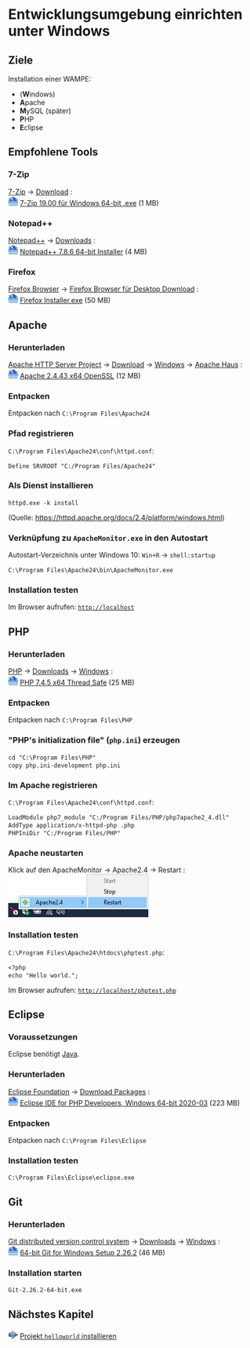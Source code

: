# Entwicklungsumgebung einrichten unter Windows

## Ziele
Installation einer WAMPE:
* (**W**indows)
* **A**pache
* **M**ySQL (später)
* **P**HP
* **E**clipse

## Empfohlene Tools

### 7-Zip
[7-Zip](https://www.7-zip.de/)
&rarr; [Download](https://www.7-zip.de/download.html)
:  
![](media/Download-icon_20px.png)
[7-Zip 19.00 für Windows 64-bit .exe](https://7-zip.org/a/7z1900-x64.exe) (1 MB)

### Notepad++
[Notepad++](https://notepad-plus-plus.org/)
&rarr; [Downloads](https://notepad-plus-plus.org/downloads/)
:  
![](media/Download-icon_20px.png)
[Notepad++ 7.8.6 64-bit Installer](https://github.com/notepad-plus-plus/notepad-plus-plus/releases/download/v7.8.6/npp.7.8.6.Installer.x64.exe) (4 MB)

### Firefox
[Firefox Browser](https://www.mozilla.org/de/firefox/)
&rarr; [Firefox Browser für Desktop Download](https://www.mozilla.org/de/firefox/new/)
:  
![](media/Download-icon_20px.png)
[Firefox Installer.exe](https://www.mozilla.org/de/firefox/download/thanks/) (50 MB)

## Apache

### Herunterladen

[Apache HTTP Server Project](https://httpd.apache.org/)
&rarr; [Download](https://httpd.apache.org/download.cgi)
&rarr; [Windows](https://httpd.apache.org/docs/current/platform/windows.html#down)
&rarr; [Apache Haus](https://www.apachehaus.com/cgi-bin/download.plx)
:  
![](media/Download-icon_20px.png)
[Apache 2.4.43 x64 OpenSSL](https://de.apachehaus.com/downloads/httpd-2.4.43-o111g-x64-vc15.zip) (12 MB)

### Entpacken
Entpacken nach `C:\Program Files\Apache24`

### Pfad registrieren
`C:\Program Files\Apache24\conf\httpd.conf`:

    Define SRVROOT "C:/Program Files/Apache24"

### Als Dienst installieren

    httpd.exe -k install
(Quelle: https://httpd.apache.org/docs/2.4/platform/windows.html)

### Verknüpfung zu `ApacheMonitor.exe` in den Autostart
Autostart-Verzeichnis unter Windows 10: `Win+R` &rarr; `shell:startup`

    C:\Program Files\Apache24\bin\ApacheMonitor.exe

### Installation testen
Im Browser aufrufen: [`http://localhost`](http://localhost)

## PHP

### Herunterladen

[PHP](https://www.php.net/)
&rarr; [Downloads](https://www.php.net/downloads)
&rarr; [Windows](https://windows.php.net/download#php-7.4)
:  
![](media/Download-icon_20px.png)
[PHP 7.4.5 x64 Thread Safe](https://windows.php.net/downloads/releases/php-7.4.5-Win32-vc15-x64.zip) (25 MB)

### Entpacken
Entpacken nach `C:\Program Files\PHP`

### "PHP's initialization file" (`php.ini`) erzeugen

    cd "C:\Program Files\PHP"
    copy php.ini-development php.ini

### Im Apache registrieren
`C:\Program Files\Apache24\conf\httpd.conf`:

    LoadModule php7_module "C:/Program Files/PHP/php7apache2_4.dll" 
    AddType application/x-httpd-php .php
    PHPIniDir "C:/Program Files/PHP"

### Apache neustarten
Klick auf den ApacheMonitor &rarr; Apache2.4 &rarr; Restart
:  
![](media/help_apache_restart.png)

### Installation testen
`C:\Program Files\Apache24\htdocs\phptest.php`:

    <?php
    echo "Hello world.";
Im Browser aufrufen: [`http://localhost/phptest.php`](http://localhost/phptest.php)

## Eclipse

### Voraussetzungen
Eclipse benötigt [Java](help_install_java.md).

### Herunterladen

[Eclipse Foundation](https://www.eclipse.org/)
&rarr; [Download Packages](https://www.eclipse.org/downloads/packages/)
:  
![](media/Download-icon_20px.png)
[Eclipse IDE for PHP Developers, Windows 64-bit 2020-03](https://www.eclipse.org/downloads/download.php?file=/technology/epp/downloads/release/2020-03/R/eclipse-php-2020-03-R-win32-x86_64.zip) (223 MB)

### Entpacken
Entpacken nach `C:\Program Files\Eclipse`

### Installation testen

    C:\Program Files\Eclipse\eclipse.exe

## Git

### Herunterladen

[Git distributed version control system](https://git-scm.com/)
&rarr; [Downloads](https://git-scm.com/downloads)
&rarr; [Windows](https://git-scm.com/download/win)
:  
![](media/Download-icon_20px.png)
[64-bit Git for Windows Setup 2.26.2](https://github.com/git-for-windows/git/releases/download/v2.26.2.windows.1/Git-2.26.2-64-bit.exe) (46 MB)

### Installation starten

    Git-2.26.2-64-bit.exe


## Nächstes Kapitel
![](media/forward-icon_20px.png)
[Projekt `helloworld` installieren](install.md)
